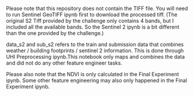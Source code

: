 Please note that this repository does not contain the TIFF file. You will need to run Sentinel GeoTIFF ipynb first to download the processed tiff. (The original S2 Tiff provided by the challenge only contains 4 bands, but I included all the available bands. So the Sentinel 2 ipynb is a bit different than the one provided by the challenge.) 

data_s2 and sub_s2 refers to the train and submission data that combines weather / building footprints / sentinel 2 information. This is done through UHI Preprocessing ipynb.This notebook only maps and combines the data and did not do any other feature engineer tasks.

Please also note that the NDVI is only calculated in the Final Experiment ipynb. Some other feature engineering may also only happened in the Final Experiment ipynb. 



